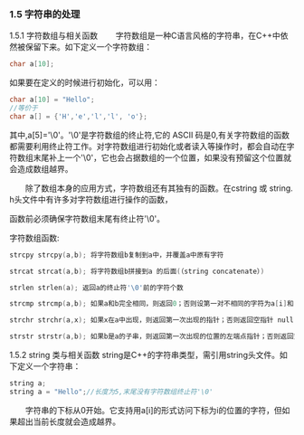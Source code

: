 
### 1.5 字符串的处理
1.5.1 字符数组与相关函数
　　字符数组是一种C语言风格的字符串，在C++中依然被保留下来。如下定义一个字符数组：
```C++
char a[10];
```
如果要在定义的时候进行初始化，可以用：
```C++
char a[10] = "Hello";
//等价于
char a[] = {'H','e','l','l', 'o'};
```
其中,a[5]='\0'。'\0'是字符数组的终止符,它的 ASCII 码是0,有关字符数组的函数都需要利用终止符工作。对字符数组进行初始化或者读入等操作时，都会自动在字符数组末尾补上一个'\0'，它也会占据数组的一个位置，如果没有预留这个位置就会造成数组越界。

　　除了数组本身的应用方式，字符数组还有其独有的函数。在cstring 或 string. h头文件中有许多对字符数组进行操作的函数，

函数前必须确保字符数组末尾有终止符'\0'。

字符数组函数:

```C++
strcpy strcpy(a,b); 将字符数组b复制到a中，并覆盖a中原有字符

strcat strcat(a,b); 将字符数组b拼接到a 的后面(（string concatenate）)

strlen strlen(a); 返回a的终止符'\0'前的字符个数

strcmp strcmp(a,b); 如果a和b完全相同，则返回0；否则设第一对不相同的字符为a[i]和 b[i],返回a[i]-b[i]的值(对应 ASCⅡ码相减)

strchr strchr(a,x); 如果x在a中出现，则返回第一次出现的指针；否则返回空指针 null

strstr strstr(a,b); 如果b是a的子串，则返回第一次出现的位置的左端点指针；否则返回空 指针 null
```

1.5.2 string 类与相关函数
string是C++的字符串类型，需引用string头文件。如下定义一个字符串：
```C++
string a;
string a = "Hello";//长度为5,末尾没有字符数组终止符'\0'
```
　　字符串的下标从0开始。它支持用a[i]的形式访问下标为i的位置的字符，但如果超出当前长度就会造成越界。






